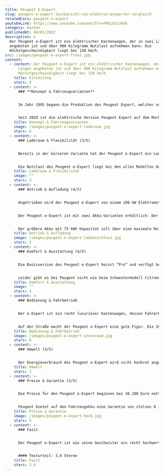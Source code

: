 ```yaml
---
title: Peugeot E-Expert
slug: peugeot-e-expert-testbericht-von-elektrotransporter-vergleich
relatedCars: peugeot-e-expert
youtubeLink: https://www.youtube.com/watch?v=FMULXSuJ6Uk
category: Kasten
publishedAt: 04/01/2022
description: >
  Der Peugeot e-Expert ist ein elektrischer Kastenwagen, der in zwei Längen
  angeboten ist und über 900 Kilogramm Nutzlast aufnehmen kann. Die
  Höchstgeschwindigkeit liegt bei 130 km/h.            
src: /images/peugeot-e-expert-front.jpg
content:
  - content: Der Peugeot e-Expert ist ein elektrischer Kastenwagen, der in zwei
      Längen angeboten ist und über 900 Kilogramm Nutzlast aufnehmen kann. Die
      Höchstgeschwindigkeit liegt bei 130 km/h.
    title: Einleitung
    stars: 0
  - content: >-
      ### **Konzept & Fahrzeugvarianten**


      Im Jahr 1995 begann die Produktion des Peugeot Expert, welcher vom PSA-Konzern entwickelt wurde und mit dem Citroen Jumpy und dem Fiat Scudo zwei Schwestermodelle besaß. Auch die zweite Generation ab 2007 war ein Gemeinschaftsprojekt der drei Hersteller. Dies änderte sich aber mit der dritten Generation, die seit 2016 auf dem Markt ist. Diese ist auch in Zusammenarbeit mit Toyota entstanden, wodurch der Expert gleich drei Geschwister hat: den Citroen Jumpy, den Toyota Proace sowie den Opel Vivaro.


      Seit 2020 ist die elektrische Version Peugeot Expert auf dem Markt. Der Kastenwagen ist elektrisch in zwei Längen erhältlich: 4,95 Meter sowie 5,30 Meter. Außerdem hat der Kunde die Wahl zwischen zwei Akkus mit 50 kWh bzw. 75 kWh Kapazität, welche natürlich unterschiedliche Reichweiten ermöglichen. Der Peugeot e-Expert ist auch als Kombi erhältlich, mit Sitzen und Fenstern im Fond. Hier soll es aber um die Kastenwagen-Version gehen.
    title: Konzept & Fahrzeugvarianten
    image: /images/peugeot-e-expert-laderaum.jpg
    stars: 0
  - content: >-
      ### Laderaum & Flexibilität (3/5)


      Bereits in der kürzeren Variante hat der Peugeot e-Expert ein Ladevolumen von maximal 5.800 Liter. Der Stauraum kann über zwei geteilte, seitlich schwenkende Hecktüren oder eine nach oben schwingende Heckklappe beladen werden. Außerdem ist eine seitliche Schiebetür serienmäßig vorhanden. Der Laderaum hat beim e-Expert eine Länge von rund 2,41 Meter, die Breite liegt bei maximal 1,62 Meter und die Ladung kann bis zu 1,33 Meter hoch geladen werden. Bei der größeren Versionen ändert sich vor allem die Länge des Laderaums: als großere-Expert liegt diese bei 2,76 Meter. Dadurch entsteht ein Ladevolumen von maximal 6.600 Liter.


      Die Nutzlast des Peugeot e-Expert liegt bei den allen Modellen bei etwas über 900 Kilogramm. Allerdings gibt es die 50 kWh-Version mit einer optionalen erhöhten Nutzlast, welche dann bei rund 1.150 Kilogramm liegt. Die Anhängelast ist bei allen Modellen gleich: 1.000 Kilogramm für gebremste, 750 Kilogramm für ungebremste Anhänger.
    title: Laderaum & Flexibilität
    image: ""
    stars: 3
  - content: >-
      ### Antrieb & Aufladung (4/5)


      Angetrieben wird der Peugeot e-Expert von einem 100 kW Elektromotor, der ein Drehmoment von 260 Nm bereitstellt und den Peugeot in ungefähr 12 Sekunden von 0 auf 100 km/h bringt. Wie meist bei Elektrofahrzeugen erfolgt die Kraftübertragung stufenlos. Die Höchstgeschwindigkeit beträgt bei allen Versionen bei 130 km/h. 


      Der Peugeot e-Expert ist mit zwei Akku-Varianten erhältlich: Der 50 kWh-Akku ermöglicht maximale Reichweiten um die 230 Kilometer. Für eine 11 kW Wechselstrom-Wallbox gibt Peugeot die volle Aufladungszeit mit 4 Stunden und 45 Minuten an. Außerdem ist eine Schnellladefunktion für eine 100 kW Gleichstrom-Wallbox verfügbar, welche die Ladung von 0 auf 80% in gerade einmal 32 Minuten erledigen soll.


      Der größere Akku mit 75 kWh Kapazität soll über eine maximale Reichweite von rund 320 Kilometer liegen ermöglichen, was sehr beachtlich ist für ein Fahrzeug dieser Größe. Allerdings dürften solche Strecken nur ohne Zuladung und mit wenig Steigung zu schaffen sein. Die Ladezeiten liegen hier bei rund 20 Stunden für die Wallbox und rund 45 Minuten für die 80-prozentige Schnellaufladung.
    title: Antrieb & Aufladung
    image: /images/peugeot-e-expert-ladeanschluss.jpg
    stars: 5
  - content: >-
      ### Komfort & Ausstattung (4/5)


      Die Basisversion des Peugeot e-Expert heisst “Pro” und verfügt bereits serienmäßig über ABS, einen Doppel-Airbag, eine praktische Berganfahrhilfe sowie eine Zentralverriegelung. Für rund 2.000 Euro mehr bekommt man die Ausstattungslinie “Premium”, welche zusätzlich über eine Audioanlage, eine akustische Einparkhilfe, Klimaanlage sowie Regen- und Lichtsensor verfügt. 


      Leider gibt es bei Peugeot nicht wie beim Schwestermodell Citroen Jumpy eine speziell für Baustellen ausgerüstete Variante mit erhöhter Bodenfreiheit und einem Motorschutz sowie einer erhöhten Nutzlast von rund 1.150 Kilogramm. Allerdings sind gegen Aufpreis Optionen wie Bodenplatte aus Holz im Laderaum und eine Anhängerkupplung mit Anhängerstabilisierung erhältlich.
    title: Komfort & Ausstattung
    image: ""
    stars: 4
  - content: >-
      ### Bedienung & Fahrbetrieb


      Der e-Expert ist ein recht luxuriöser Kastenwagen, dessen Fahrerkabine sehr komfortabel und hochwertig ist. Die Anzeigen sind fast alle digital und auch sonst mutet das Armaturenbrett sehr modern an. Der Transporter wirkt dadurch weniger wie ein robuster Handwerker-Kastenwagen und mehr wie ein komfortabler Kleinbus. Etwas gewöhnungsbedürftig ist der Fahrmodus-Schalter, der nur mit einem Finger bedient werden kann, wodurch die Auswahl etwas hakelig ist.


      Auf der Straße macht der Peugeot e-Expert eine gute Figur. Die 260 Nm brauchen für ihre Entfaltung nicht wie beim Verbrennermotor einen konkreten Drehzahlbereich, sondern sind direkt vorhanden. Dadurch beschleunigt der Elektrotransporter mehr als ordentlich und ist dank 100 kW Leistung auch auf Landstraßen flott unterwegs. Und auch die Autobahn ist kein Hindernis, allerdings ist das Fahrzeug bei 100 km/h abgeriegelt.
    title: Bedienung & Fahrbetrieb
    image: /images/peugeot-e-expert-innenraum.jpg
    stars: 0
  - content: >-
      ### Umwelt (3/5)


      Der Energieverbrauch des Peugeot e-Expert wird nicht konkret angegeben, dürfte aber ähnlich seinen GEschwistermodellen um die 25 kWh auf 100 km liegen. Bei angenommenen 30 Cent pro Kilowattstunde kosten 100 km Fahrstrecke so circka 7,50 €. Ein zusätzliches Solarmodul für mehr Reichweite wird nicht angeboten.
    title: Umwelt
    stars: 3
  - content: >-
      ### Preise & Garantie (3/5)


      Die Preise für den Peugeot e-Expert beginnen bei 36.190 Euro netto für den e-Expert L2 mit 50 kWh-Akku und Basisausstattung. Die Variante mit einer Akkukapazität von 75 kWh kostet rund 5.000 Euro mehr. Der e-Expert L3 mit 5,30 Meter Länge ist ab 37.830 Euro netto verfügbar, ab 42.380 Euro mit dem größeren Akku. Alle Batterien sind im Preis enthalten und müssen nicht dazu gemietet werden.


      Peugeot bietet auf den Fahrzeugakku eine Garantie von stolzen 8 Jahren bzw. 160.000 Kilometer. Für das Fahrzeug gelten wie üblich bei Peugeot eine Herstellergarantie von 2 Jahren ohne Kilometerbeschränkung.
    title: Preise & Garantie
    image: /images/peugeot-e-expert-heck.jpg
    stars: 5
  - content: >-
      ### Fazit


      Der Peugeot e-Expert ist wie seine Geschwister ein recht hochwertiger Kastenwagen, welcher zudem mit einer recht hohen Reichweite punktet. Der Laderaum ist sehr geräumig und einfach beladbar und es gibt viele praktische Ausstattungsdetails für den Berufsalltag, wodurch der Kastenwagen speziell für Lieferanten und Handwerker sehr interessant sein dürfte. Allerdings ist das Fahrzeug nicht gerade günstig. Die e-Expert-Modelle kosten 8.000 bis 10.000 Euro netto mehr als das vergleichbare Verbrenner-Modell. Dadurch könnte das Fahrzeug für einige Interessenten schlich nicht erschwinglich sein.


      #### Testurteil: 3,6 Sterne
    title: Fazit
    stars: 3.6
---
```

